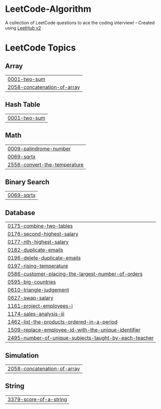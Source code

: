 # LeetCode-Algorithm
A collection of LeetCode questions to ace the coding interview! - Created using [LeetHub v2](https://github.com/arunbhardwaj/LeetHub-2.0)

<!---LeetCode Topics Start-->
# LeetCode Topics
## Array
|  |
| ------- |
| [0001-two-sum](https://github.com/lshwa/LeetCode-Algorithm/tree/master/0001-two-sum) |
| [2058-concatenation-of-array](https://github.com/lshwa/LeetCode-Algorithm/tree/master/2058-concatenation-of-array) |
## Hash Table
|  |
| ------- |
| [0001-two-sum](https://github.com/lshwa/LeetCode-Algorithm/tree/master/0001-two-sum) |
## Math
|  |
| ------- |
| [0009-palindrome-number](https://github.com/lshwa/LeetCode-Algorithm/tree/master/0009-palindrome-number) |
| [0069-sqrtx](https://github.com/lshwa/LeetCode-Algorithm/tree/master/0069-sqrtx) |
| [2556-convert-the-temperature](https://github.com/lshwa/LeetCode-Algorithm/tree/master/2556-convert-the-temperature) |
## Binary Search
|  |
| ------- |
| [0069-sqrtx](https://github.com/lshwa/LeetCode-Algorithm/tree/master/0069-sqrtx) |
## Database
|  |
| ------- |
| [0175-combine-two-tables](https://github.com/lshwa/LeetCode-Algorithm/tree/master/0175-combine-two-tables) |
| [0176-second-highest-salary](https://github.com/lshwa/LeetCode-Algorithm/tree/master/0176-second-highest-salary) |
| [0177-nth-highest-salary](https://github.com/lshwa/LeetCode-Algorithm/tree/master/0177-nth-highest-salary) |
| [0182-duplicate-emails](https://github.com/lshwa/LeetCode-Algorithm/tree/master/0182-duplicate-emails) |
| [0196-delete-duplicate-emails](https://github.com/lshwa/LeetCode-Algorithm/tree/master/0196-delete-duplicate-emails) |
| [0197-rising-temperature](https://github.com/lshwa/LeetCode-Algorithm/tree/master/0197-rising-temperature) |
| [0586-customer-placing-the-largest-number-of-orders](https://github.com/lshwa/LeetCode-Algorithm/tree/master/0586-customer-placing-the-largest-number-of-orders) |
| [0595-big-countries](https://github.com/lshwa/LeetCode-Algorithm/tree/master/0595-big-countries) |
| [0610-triangle-judgement](https://github.com/lshwa/LeetCode-Algorithm/tree/master/0610-triangle-judgement) |
| [0627-swap-salary](https://github.com/lshwa/LeetCode-Algorithm/tree/master/0627-swap-salary) |
| [1161-project-employees-i](https://github.com/lshwa/LeetCode-Algorithm/tree/master/1161-project-employees-i) |
| [1174-sales-analysis-iii](https://github.com/lshwa/LeetCode-Algorithm/tree/master/1174-sales-analysis-iii) |
| [1462-list-the-products-ordered-in-a-period](https://github.com/lshwa/LeetCode-Algorithm/tree/master/1462-list-the-products-ordered-in-a-period) |
| [1509-replace-employee-id-with-the-unique-identifier](https://github.com/lshwa/LeetCode-Algorithm/tree/master/1509-replace-employee-id-with-the-unique-identifier) |
| [2495-number-of-unique-subjects-taught-by-each-teacher](https://github.com/lshwa/LeetCode-Algorithm/tree/master/2495-number-of-unique-subjects-taught-by-each-teacher) |
## Simulation
|  |
| ------- |
| [2058-concatenation-of-array](https://github.com/lshwa/LeetCode-Algorithm/tree/master/2058-concatenation-of-array) |
## String
|  |
| ------- |
| [3379-score-of-a-string](https://github.com/lshwa/LeetCode-Algorithm/tree/master/3379-score-of-a-string) |
<!---LeetCode Topics End-->